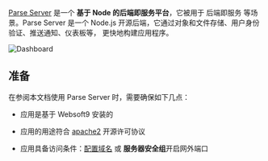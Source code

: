 [Parse Server](https://parseplatform.org/) 是一个 **基于 Node 的后端即服务平台**，它被用于 后端即服务  等场景。Parse Server 是一个 Node.js 开源后端，它通过对象和文件存储、用户身份验证、推送通知、仪表板等， 更快地构建应用程序。


![Dashboard](https://libs.websoft9.com/Websoft9/DocsPicture/en/parseserver/dashboard.png)


## 准备

在参阅本文档使用 Parse Server 时，需要确保如下几点：

- 应用是基于 Websoft9 安装的

- 应用的用途符合 [apache2](https://opensource.org/licenses/Apache-2.0) 开源许可协议

- 应用具备访问条件：[配置域名](./domain-set) 或 **服务器安全组**开启网外端口